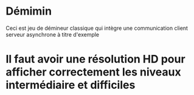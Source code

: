 # Démimin

Ceci est jeu de démineur classique qui intègre une communication client serveur asynchrone à  titre d'exemple

<h1> Il faut avoir une résolution HD pour afficher correctement les niveaux intermédiaire et difficiles
